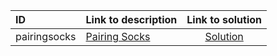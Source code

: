 | ID | Link to description | Link to solution |
|:---|:---|:---:|
| pairingsocks | [Pairing Socks](https://open.kattis.com/problems/pairingsocks) | [Solution](https://github.com/versenyi98/kattis-solutions/tree/main/solutions/Pairing%20Socks)|
